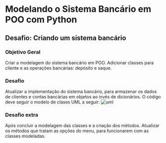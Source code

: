 # Modelando o Sistema Bancário em POO com Python
## Desafio: Criando um sistema bancário

### Objetivo Geral
Criar a modelagem do sistema bancário em POO. Adicionar classes para cliente e as operações bancárias: depósito e saque.

### Desafio
Atualizar a implementação do sistema bancário, para armazenar os dados de clientes e contas bancárias em objetos ao invés de dicionários. O código deve seguir o modelo de clases UML a seguir:
![uml](https://github.com/user-attachments/assets/cc0d5ed3-fb4a-4e92-a9fe-6eed82db9480)

### Desafio extra
Após concluir a modelagem das classes e a criação dos métodos. Atualizar os métodos que tratam as opções do menu, para funcionarem com as classes modeladas.
